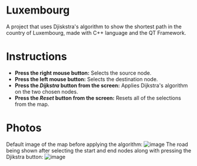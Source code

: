 # Luxembourg
A project that uses Djiskstra's algorithm to show the shortest path in the country of Luxembourg, made with C++ language and the QT Framework.

# Instructions
<ul>
  <li>
    <strong>Press the right mouse button:</strong> Selects the source node.
  </li>
  <li>
    <strong>Press the left mouse button:</strong> Selects the destination node.
  </li>
  <li>
    <strong>Press the <em>Dijkstra</em> button from the screen:</strong> Applies Dijkstra's algorithm on the two chosen nodes.
  </li>
  <li>
    <strong>Press the <em>Reset</em> button from the screen:</strong> Resets all of the selections from the map.
  </li>
</ul>

# Photos 
Default image of the map before applying the algorithm:
![image](https://github.com/RalucaDavid/Luxembourg_Map/assets/117584603/64bd1f98-9a1c-41ca-8140-f54ba0589747)
The road being shown after selecting the start and end nodes along with pressing the Djikstra button:
![image](https://github.com/RalucaDavid/Luxembourg_Map/assets/117584603/988f7e6a-b4c2-4c80-8e11-248baafbdc7a)
